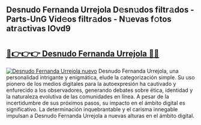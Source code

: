 ## Desnudo Fernanda Urrejola D𝚎sn𝚞dos filtr𝚊dos - Parts-UnG Vid𝚎os filtr𝚊dos - N𝚞evas f𝚘tos atr𝚊ctivas IOvd9

# <h2><a href="http://mb37pm.tromn.icu/?c=Desnudo+Fernanda+Urrejola">🔗👉👉👉 Desnudo Fernanda Urrejola 🔗🔗</a></h2>

[![Desnudo Fernanda Urrejola nuevo](https://i.imgur.com/pEAQMta.gif)](http://mb37pm.tromn.icu/?c=Desnudo+Fernanda+Urrejola)
Desnudo Fernanda Urrejola, una personalidad intrigante y enigmática, elude la categorización simple. Su uso pionero de los medios digitales para la autoexpresión ha cautivado y enfurecido a los observadores, generando debates sobre ética, identidad y la naturaleza evolutiva de las comunidades en línea. A pesar de la incertidumbre de sus próximos pasos, su impacto en el ámbito digital es significativo. La determinación inquebrantable y el carisma innegable impulsan a Desnudo Fernanda Urrejola a nuevas alturas en el ámbito digital.
